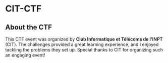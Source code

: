 # CIT-CTF
## About the CTF

This CTF event was organized by **Club Informatique et Télécoms de l'INPT** (CIT). The challenges provided a great learning experience, and I enjoyed tackling the problems they set up. Special thanks to CIT for organizing such an engaging event!
